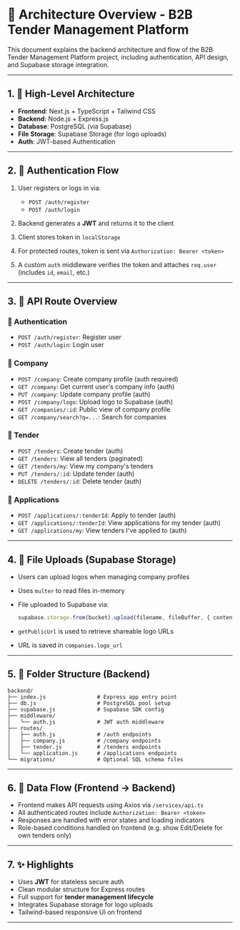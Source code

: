 # 🧱 Architecture Overview - B2B Tender Management Platform

This document explains the backend architecture and flow of the B2B Tender Management Platform project, including authentication, API design, and Supabase storage integration.

---

## 1. 🔀 High-Level Architecture

* **Frontend**: Next.js + TypeScript + Tailwind CSS
* **Backend**: Node.js + Express.js
* **Database**: PostgreSQL (via Supabase)
* **File Storage**: Supabase Storage (for logo uploads)
* **Auth**: JWT-based Authentication

---

## 2. 🔐 Authentication Flow

1. User registers or logs in via:

   * `POST /auth/register`
   * `POST /auth/login`

2. Backend generates a **JWT** and returns it to the client

3. Client stores token in `localStorage`

4. For protected routes, token is sent via `Authorization: Bearer <token>`

5. A custom `auth` middleware verifies the token and attaches `req.user` (includes `id`, `email`, etc.)

---

## 3. 🚚 API Route Overview

### 🔑 Authentication

* `POST /auth/register`: Register user
* `POST /auth/login`: Login user

### 💼 Company

* `POST /company`: Create company profile (auth required)
* `GET /company`: Get current user's company info (auth)
* `PUT /company`: Update company profile (auth)
* `POST /company/logo`: Upload logo to Supabase (auth)
* `GET /companies/:id`: Public view of company profile
* `GET /company/search?q=...`: Search for companies

### 📣 Tender

* `POST /tenders`: Create tender (auth)
* `GET /tenders`: View all tenders (paginated)
* `GET /tenders/my`: View my company's tenders
* `PUT /tenders/:id`: Update tender (auth)
* `DELETE /tenders/:id`: Delete tender (auth)

### 📎 Applications

* `POST /applications/:tenderId`: Apply to tender (auth)
* `GET /applications/:tenderId`: View applications for my tender (auth)
* `GET /applications/my`: View tenders I've applied to (auth)

---

## 4. 📁 File Uploads (Supabase Storage)

* Users can upload logos when managing company profiles
* Uses `multer` to read files in-memory
* File uploaded to Supabase via:

  ```js
  supabase.storage.from(bucket).upload(filename, fileBuffer, { contentType })
  ```
* `getPublicUrl` is used to retrieve shareable logo URLs
* URL is saved in `companies.logo_url`

---

## 5. 📂 Folder Structure (Backend)

```
backend/
├── index.js                # Express app entry point
├── db.js                   # PostgreSQL pool setup
├── supabase.js             # Supabase SDK config
├── middleware/
│   └── auth.js             # JWT auth middleware
├── routes/
│   ├── auth.js             # /auth endpoints
│   ├── company.js          # /company endpoints
│   ├── tender.js           # /tenders endpoints
│   └── application.js      # /applications endpoints
└── migrations/             # Optional SQL schema files
```

---

## 6. 🔁 Data Flow (Frontend → Backend)

* Frontend makes API requests using Axios via `/services/api.ts`
* All authenticated routes include `Authorization: Bearer <token>`
* Responses are handled with error states and loading indicators
* Role-based conditions handled on frontend (e.g. show Edit/Delete for own tenders only)

---

## 7. ✨ Highlights

* Uses **JWT** for stateless secure auth
* Clean modular structure for Express routes
* Full support for **tender management lifecycle**
* Integrates Supabase storage for logo uploads
* Tailwind-based responsive UI on frontend

---
